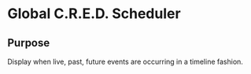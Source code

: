 # Global C.R.E.D. Scheduler

## Purpose

Display when live, past, future events are occurring in a timeline fashion.

